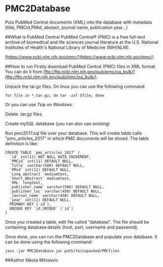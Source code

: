 # PMC2Database
Puts PubMed Central documents (XML) into the database with metadata (title, PMCid,PMid, abstact, journal name, publication year...)

##What is PubMed Central
PubMed Central® (PMC) is a free full-text archive of biomedical and life sciences journal literature at the U.S. National Institutes of Health's National Library of Medicine (NIH/NLM).

[https://www.ncbi.nlm.nih.gov/pmc/](https://www.ncbi.nlm.nih.gov/pmc/)

##How to run
Firstly download PubMed Central (PMC) files in XML format. You can do it from [ftp://ftp.ncbi.nlm.nih.gov/pub/pmc/oa_bulk/](ftp://ftp.ncbi.nlm.nih.gov/pub/pmc/oa_bulk/).

Unpack the tar.gz files. On linux you can use the following command:
```
for file in *.tar.gz; do tar -zxf $file; done
```
Or you can use 7zip on Windows.

Delete .tar.gz files.


Create mySQL database (you can also use existing)

Run pmc2017.sql file over your database. This will create table calle "pmc_articles_2017" in which PMC documents will be stored. The table definition is like:

```
CREATE TABLE `pmc_articles_2017` (
  `id` int(11) NOT NULL AUTO_INCREMENT,
  `PMCid` int(11) DEFAULT NULL,
  `Title` varchar(500) DEFAULT NULL,
  `PMid` int(11) DEFAULT NULL,
  `Long_abstract` mediumtext,
  `Short_Abstract` mediumtext,
  `XML` longtext,
  `publisher_name` varchar(500) DEFAULT NULL,
  `publisher_loc` varchar(450) DEFAULT NULL,
  `journal_name` varchar(450) DEFAULT NULL,
  `year` int(11) DEFAULT NULL,
  PRIMARY KEY (`id`),
  UNIQUE KEY `id_UNIQUE` (`id`)
)
```

Once you created a table, edit file called "database". The file should be containing database details (host, port, username and password). 

Once done, you can run the PMC2Database and populate your database. It can be done using the following command:
```
java -jar PMC2Database.jar path/to/unpacked/PMCfiles
```


##Author
Nikola Milosevic
